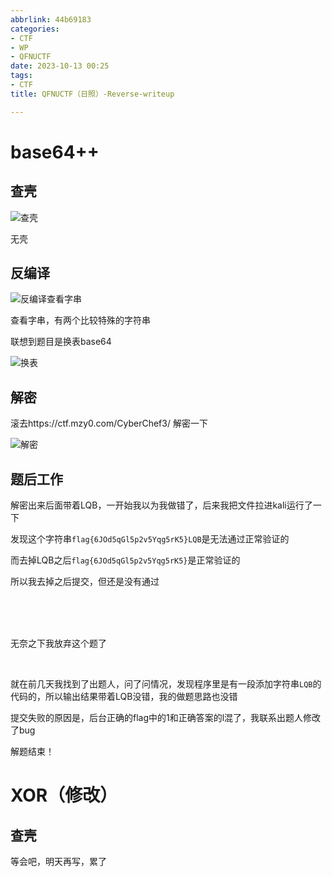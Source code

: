 ```yaml
---
abbrlink: 44b69183
categories:
- CTF
- WP
- QFNUCTF
date: 2023-10-13 00:25
tags:
- CTF
title: QFNUCTF（日照）-Reverse-writeup

---
```


# base64++

## 查壳

![查壳](https://z1.ax1x.com/2023/10/13/piSzYQ0.png)

无壳

## 反编译

![反编译查看字串](https://z1.ax1x.com/2023/10/13/piSzGzq.png)

查看字串，有两个比较特殊的字符串

联想到题目是换表base64

![换表](https://z1.ax1x.com/2023/10/13/piSz3Js.png)

## 解密

滚去https://ctf.mzy0.com/CyberChef3/    解密一下

![解密](https://z1.ax1x.com/2023/10/13/piSz8Wn.png)

## 题后工作

解密出来后面带着LQB，一开始我以为我做错了，后来我把文件拉进kali运行了一下

发现这个字符串`flag{6JOd5qGl5p2v5Yqg5rK5}LQB`是无法通过正常验证的

而去掉LQB之后`flag{6JOd5qGl5p2v5Yqg5rK5}`是正常验证的

所以我去掉之后提交，但还是没有通过

</br></br></br>

无奈之下我放弃这个题了

</br>

就在前几天我找到了出题人，问了问情况，发现程序里是有一段添加字符串`LQB`的代码的，所以输出结果带着LQB没错，我的做题思路也没错

提交失败的原因是，后台正确的flag中的1和正确答案的l混了，我联系出题人修改了bug

解题结束！



# XOR（修改）

## 查壳

等会吧，明天再写，累了

